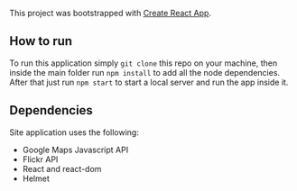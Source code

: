 This project was bootstrapped with [Create React App](https://github.com/facebookincubator/create-react-app).

## How to run

To run this application simply `git clone` this repo on your machine, then inside the main folder run `npm install` to add all the node dependencies. After that just run `npm start` to start a local server and run the app inside it.

## Dependencies

Site application uses the following:
- Google Maps Javascript API
- Flickr API
- React and react-dom
- Helmet

